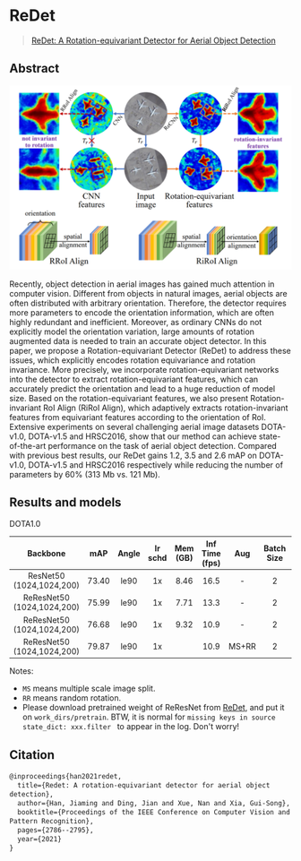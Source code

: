 # ReDet
> [ReDet: A Rotation-equivariant Detector for Aerial Object Detection](https://openaccess.thecvf.com/content/CVPR2021/papers/Han_ReDet_A_Rotation-Equivariant_Detector_for_Aerial_Object_Detection_CVPR_2021_paper.pdf)

<!-- [ALGORITHM] -->
## Abstract

<div align=center>
<img src="https://raw.githubusercontent.com/zytx121/image-host/main/imgs/redet.png" width="800"/>
</div>

Recently, object detection in aerial images has gained much attention in computer vision. Different from objects in natural images, aerial objects are often distributed with arbitrary orientation. Therefore, the detector requires more parameters to encode the orientation information, which are often highly redundant and inefficient. Moreover, as ordinary CNNs do not explicitly model the orientation variation, large amounts of rotation augmented data is needed to train an accurate object detector. In this paper, we propose a Rotation-equivariant Detector (ReDet) to address these issues, which explicitly encodes rotation equivariance and rotation invariance. More precisely, we incorporate rotation-equivariant networks into the detector to extract rotation-equivariant features, which can accurately predict the orientation and lead to a huge reduction of model size. Based on the rotation-equivariant features, we also present Rotation-invariant RoI Align (RiRoI Align), which adaptively extracts rotation-invariant features from equivariant features according to the orientation of RoI. Extensive experiments on several challenging aerial image datasets DOTA-v1.0, DOTA-v1.5 and HRSC2016, show that our method can achieve state-of-the-art performance on the task of aerial object detection. Compared with previous best results, our ReDet gains 1.2, 3.5 and 2.6 mAP on DOTA-v1.0, DOTA-v1.5 and HRSC2016 respectively while reducing the number of parameters by 60% (313 Mb vs. 121 Mb).


## Results and models

DOTA1.0

|    Backbone   |    mAP   | Angle | lr schd | Mem (GB) | Inf Time (fps) | Aug | Batch Size | Configs | Download |
|:------------:|:----------:|:-----------:|:---------:|:---------:|:---------:|:---------:|:---------:|:---------:|:-------------:|
| ResNet50 (1024,1024,200) | 73.40 | le90 | 1x | 8.46 | 16.5 | - | 2 | [rotated_faster_rcnn_r50_fpn_1x_dota_le90](../rotated_faster_rcnn/rotated_faster_rcnn_r50_fpn_1x_dota_le90.py) | [model](https://download.openmmlab.com/mmrotate/v0.1.0/rotated_faster_rcnn/rotated_faster_rcnn_r50_fpn_1x_dota_le90/rotated_faster_rcnn_r50_fpn_1x_dota_le90-0393aa5c.pth) &#124; [log](https://download.openmmlab.com/mmrotate/v0.1.0/rotated_faster_rcnn/rotated_faster_rcnn_r50_fpn_1x_dota_le90/rotated_faster_rcnn_r50_fpn_1x_dota_le90_20220131_082156.log.json)
| ReResNet50 (1024,1024,200) | 75.99 | le90 | 1x | 7.71 | 13.3 | - | 2 | [redet_re50_refpn_fp16_1x_dota_le90](./redet_re50_refpn_fp16_1x_dota_le90.py) | [model](https://download.openmmlab.com/mmrotate/v0.1.0/redet/redet_re50_refpn_fp16_1x_dota_le90/redet_re50_refpn_fp16_1x_dota_le90-1e34da2d.pth) &#124; [log](https://download.openmmlab.com/mmrotate/v0.1.0/redet/redet_re50_refpn_fp16_1x_dota_le90/redet_re50_refpn_fp16_1x_dota_le90_20220303_194725.log.json)
| ReResNet50 (1024,1024,200) | 76.68 | le90 | 1x | 9.32 | 10.9 | - | 2 | [redet_re50_refpn_1x_dota_le90](./redet_re50_refpn_1x_dota_le90.py) | [model](https://download.openmmlab.com/mmrotate/v0.1.0/redet/redet_re50_fpn_1x_dota_le90/redet_re50_fpn_1x_dota_le90-724ab2da.pth) &#124; [log](https://download.openmmlab.com/mmrotate/v0.1.0/redet/redet_re50_fpn_1x_dota_le90/redet_re50_fpn_1x_dota_le90_20220130_132751.log.json)
| ReResNet50 (1024,1024,200) | 79.87 | le90 | 1x |  | 10.9 | MS+RR | 2 | [redet_re50_refpn_1x_dota_ms_rr_le90](./redet_re50_refpn_1x_dota_ms_rr_le90.py) | [model](https://download.openmmlab.com/mmrotate/v0.1.0/redet/redet_re50_fpn_1x_dota_ms_rr_le90/redet_re50_fpn_1x_dota_ms_rr_le90-fc9217b5.pth) &#124; [log](https://download.openmmlab.com/mmrotate/v0.1.0/redet/redet_re50_fpn_1x_dota_ms_rr_le90/redet_re50_fpn_1x_dota_ms_rr_le90_20220206_105343.log.json)

Notes:
- `MS` means multiple scale image split.
- `RR` means random rotation.
- Please download pretrained weight of ReResNet from [ReDet](https://github.com/csuhan/ReDet), and put it on `work_dirs/pretrain`. BTW, it is normal for `missing keys in source state_dict: xxx.filter ` to appear in the log. Don't worry!

## Citation
```
@inproceedings{han2021redet,
  title={Redet: A rotation-equivariant detector for aerial object detection},
  author={Han, Jiaming and Ding, Jian and Xue, Nan and Xia, Gui-Song},
  booktitle={Proceedings of the IEEE Conference on Computer Vision and Pattern Recognition},
  pages={2786--2795},
  year={2021}
}

```
